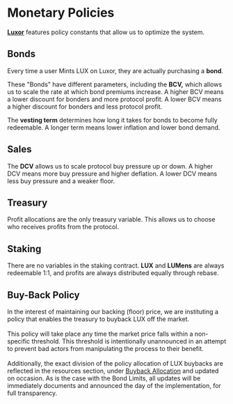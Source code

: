 # Monetary Policies

**​**[**Luxor**](https://app.luxor.money) features policy constants that allow us to optimize the system.

## Bonds <a href="#bonds" id="bonds"></a>

Every time a user Mints LUX on Luxor, they are actually purchasing a **bond**.

These "Bonds" have different parameters, including the **BCV,** which allows us to scale the rate at which bond premiums increase. A higher BCV means a lower discount for bonders and more protocol profit. A lower BCV means a higher discount for bonders and less protocol profit.

The **vesting term** determines how long it takes for bonds to become fully redeemable. A longer term means lower inflation and lower bond demand.

## Sales <a href="#sales" id="sales"></a>

The **DCV** allows us to scale protocol buy pressure up or down. A higher DCV means more buy pressure and higher deflation. A lower DCV means less buy pressure and a weaker floor.

## Treasury <a href="#treasury" id="treasury"></a>

Profit allocations are the only treasury variable. This allows us to choose who receives profits from the protocol.

## Staking <a href="#staking" id="staking"></a>

There are no variables in the staking contract. **LUX** and **LUMens** are always redeemable 1:1, and profits are always distributed equally through rebase.

## Buy-Back Policy <a href="#staking" id="staking"></a>

In the interest of maintaining our backing (floor) price, we are instituting a policy that enables the treasury to buyback LUX off the market.\
\
This policy will take place any time the market price falls within a non-specific threshold. This threshold is intentionally unannounced in an attempt to prevent bad actors from manipulating the process to their benefit.\
\
Additionally, the exact division of the policy allocation of LUX buybacks are reflected in the resources section, under [Buyback Allocation](../resources/buyback-allocation.md) and updated on occasion. As is the case with the Bond Limits, all updates will be immediately documents and announced the day of the implementation, for full transparency.
